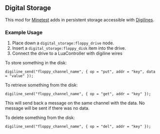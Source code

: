 ## Digital Storage

This mod for [Minetest](https://www.minetest.net/) adds in persistent storage accessible with [Digilines](https://github.com/minetest-mods/digilines).

### Example Usage

1. Place down a `digital_storage:floppy_drive` node.
2. Insert a `digital_storage:floppy_disk` item into the drive.
3. Connect the drive to a LuaController with digiline wires

To store something in the disk:

```
digiline_send("floppy_channel_name", { op = "put", addr = "key", data = "value" });
```

To retrieve something from the disk:

```
digiline_send("floppy_channel_name", { op = "get", addr = "key" });
```

This will send back a message on the same channel with the data. No message will be sent if there was no data.

To delete something from the disk:

```
digiline_send("floppy_channel_name", { op = "del", addr = "key" });
```